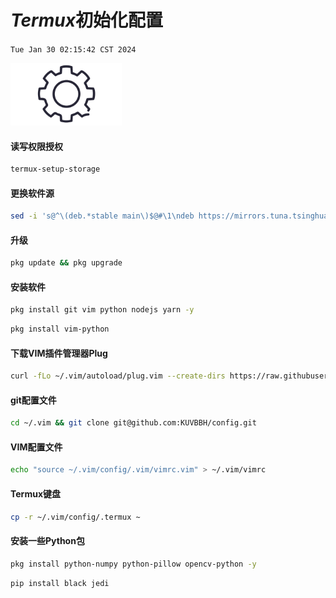 # *Termux*初始化配置

`Tue Jan 30 02:15:42 CST 2024`

<img src="https://github.com/KUVBBH/config/blob/main/.PNG/%E8%AE%BE%E7%BD%AE.jpg" height="100">

#### 读写权限授权

```sh
termux-setup-storage
```

#### 更换软件源

```sh
sed -i 's@^\(deb.*stable main\)$@#\1\ndeb https://mirrors.tuna.tsinghua.edu.cn/termux/termux-packages-24 stable main@' $PREFIX/etc/apt/sources.list
```

#### 升级

```sh
pkg update && pkg upgrade
```

#### 安装软件

```sh
pkg install git vim python nodejs yarn -y
```

```sh
pkg install vim-python
```

#### 下载VIM插件管理器Plug

```sh
curl -fLo ~/.vim/autoload/plug.vim --create-dirs https://raw.githubusercontent.com/junegunn/vim-plug/master/plug.vim
```

#### git配置文件

```sh
cd ~/.vim && git clone git@github.com:KUVBBH/config.git
```

#### VIM配置文件

```sh
echo "source ~/.vim/config/.vim/vimrc.vim" > ~/.vim/vimrc
```

#### Termux键盘

```sh
cp -r ~/.vim/config/.termux ~
```

#### 安装一些Python包

```sh
pkg install python-numpy python-pillow opencv-python -y

```

```sh
pip install black jedi
```
